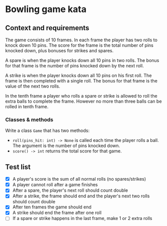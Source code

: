 # Bowling game kata

## Context and requirements

The game consists of 10 frames. In each frame the player has two rolls to 
knock down 10 pins. The score for the frame is the total number of pins 
knocked down, plus bonuses for strikes and spares.

A spare is when the player knocks down all 10 pins in two rolls. The bonus for 
that frame is the number of pins knocked down by the next roll.

A strike is when the player knocks down all 10 pins on his first roll. The 
frame is then completed with a single roll. The bonus for that frame is the 
value of the next two rolls.

In the tenth frame a player who rolls a spare or strike is allowed to roll the 
extra balls to complete the frame. However no more than three balls can be 
rolled in tenth frame.

### Classes & methods

Write a class `Game` that has two methods:

- `roll(pins_hit: int) -> None` is called each time the player rolls a ball. 
The argument is the number of pins knocked down.
- `score() -> int` returns the total score for that game.

## Test list

- [x] A player's score is the sum of all normal rolls (no spares/strikes)
- [x] A player cannot roll after a game finishes
- [x] After a spare, the player's next roll should count double
- [x] After a strike, the frame should end and the player's next two rolls 
should count double
- [x] After ten frames the game should end
- [x] A strike should end the frame after one roll
- [ ] If a spare or strike happens in the last frame, make 1 or 2 extra rolls